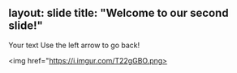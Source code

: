 layout: slide
title: "Welcome to our second slide!"
---
Your text
Use the left arrow to go back!

<img href="https://i.imgur.com/T22gGBO.png>
